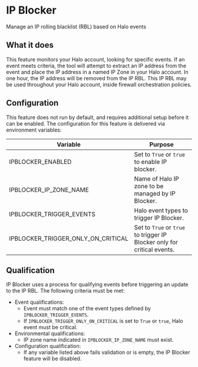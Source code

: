# IP Blocker

Manage an IP rolling blacklist (RBL) based on Halo events

## What it does

This feature monitors your Halo account, looking for specific events.  If an
event meets criteria, the tool will attempt to extract an IP address from
the event and place the IP address in a named IP Zone in your Halo account.
In one hour, the IP address will be removed from the IP RBL. This IP RBL may be
used throughout your Halo account, inside firewall orchestration policies.

## Configuration

This feature does not run by default, and requires additional setup before it
can be enabled.  The configuration for this feature is delivered via environment
variables:

| Variable                             | Purpose                                                                 |
|--------------------------------------|-------------------------------------------------------------------------|
| IPBLOCKER_ENABLED                    | Set to `True` or `true` to enable IP blocker.                           |
| IPBLOCKER_IP_ZONE_NAME               | Name of Halo IP zone to be managed by IP Blocker.                       |
| IPBLOCKER_TRIGGER_EVENTS             | Halo event types to trigger IP Blocker.                                 |
| IPBLOCKER_TRIGGER_ONLY_ON_CRITICAL   | Set to `True` or `true` to trigger IP Blocker only for critical events. |



## Qualification

IP Blocker uses a process for qualifying events before triggering an update to
the IP RBL. The following criteria must be met:

* Event qualifications:
    * Event must match one of the event types defined by `IPBLOCKER_TRIGGER_EVENTS`.
    * If `IPBLOCKER_TRIGGER_ONLY_ON_CRITICAL` is set to `True` or `true`, Halo event must be critical.
* Environmental qualifications:
    * IP zone name indicated in `IPBLOCKER_IP_ZONE_NAME` must exist.
* Configuration qualification:
    * If any variable listed above fails validation or is empty, the IP Blocker feature will be disabled.
